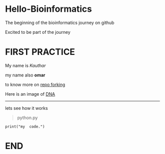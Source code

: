 # Hello-Bioinformatics

The beginning of the bioinformatics journey on github

Excited to be part of the journey

# FIRST PRACTICE

My name is *Kauthar*

my name also **omar**

to know more on [repo forking](docs.github.com/en/github/getting-started-with-github/fork-a-repo)

Here is an image of [DNA](https://www.google.com/search?q=image+of+dna&sxsrf=ALeKk01R0UCo8sovJh5d8GqfKuejDONZ5w:1612362159052&tbm=isch&source=iu&ictx=1&fir=SG2WF06eBQuU7M%252C9rkqg6aOKk5R-M%252C_&vet=1&usg=AI4_-kRVqIwS8Sl17FJ_L0r6GuI7hTIWzQ&sa=X&ved=2ahUKEwjN-vSN9c3uAhUp2FkKHYsWBp8Q9QF6BAgMEAE&biw=1528&bih=740#imgrc=SG2WF06eBQuU7M)

---

lets see how it works

>python.py

```
print("my  code.")
```
# END
